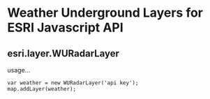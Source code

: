 # Weather Underground Layers for ESRI Javascript API

## esri.layer.WURadarLayer

usage...

	var weather = new WURadarLayer('api key');
    map.addLayer(weather);